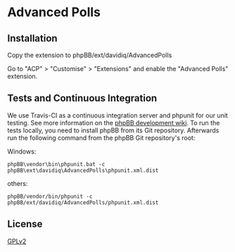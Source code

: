 # Advanced Polls

## Installation

Copy the extension to phpBB/ext/davidiq/AdvancedPolls

Go to "ACP" > "Customise" > "Extensions" and enable the "Advanced Polls" extension.

## Tests and Continuous Integration

We use Travis-CI as a continuous integration server and phpunit for our unit testing. See more information on the [phpBB development wiki](https://wiki.phpbb.com/Unit_Tests).
To run the tests locally, you need to install phpBB from its Git repository. Afterwards run the following command from the phpBB Git repository's root:

Windows:

    phpBB\vendor\bin\phpunit.bat -c phpBB\ext\davidiq\AdvancedPolls\phpunit.xml.dist

others:

    phpBB/vendor/bin/phpunit -c phpBB/ext/davidiq/AdvancedPolls/phpunit.xml.dist

## License

[GPLv2](license.txt)
